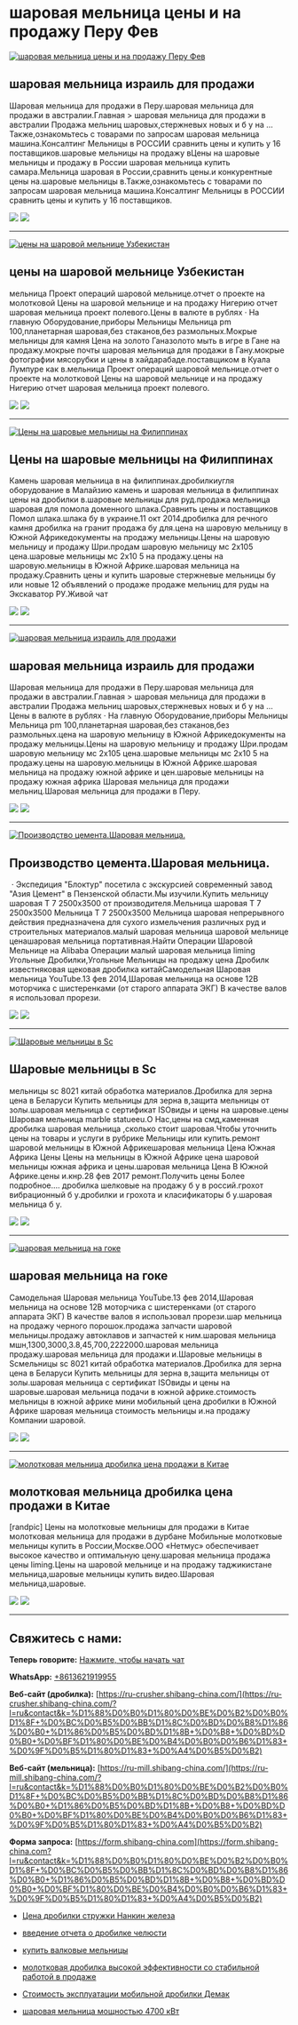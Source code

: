 # шаровая мельница цены и на продажу Перу Фев

<a href="https://swt.shibang-china.com/?l=ru&img&k=%D1%88%D0%B0%D1%80%D0%BE%D0%B2%D0%B0%D1%8F+%D0%BC%D0%B5%D0%BB%D1%8C%D0%BD%D0%B8%D1%86%D0%B0+%D1%86%D0%B5%D0%BD%D1%8B+%D0%B8+%D0%BD%D0%B0+%D0%BF%D1%80%D0%BE%D0%B4%D0%B0%D0%B6%D1%83+%D0%9F%D0%B5%D1%80%D1%83+%D0%A4%D0%B5%D0%B2" target="_blank">![шаровая мельница цены и на продажу Перу Фев](http://static.shibang-china.com/all-800x300/733.jpg)</a>

## шаровая мельница израиль для продажи
Шаровая мельница для продажи в Перу.шаровая мельница для продажи в австралии.Главная &gt; шаровая мельница для продажи в австралии Продажа мельниц шаровых,стержневых новых и б у на …Также,ознакомьтесь с товарами по запросам шаровая мельница машина.Консалтинг Мельницы в РОССИИ сравнить цены и купить у 16 поставщиков.шаровые мельницы на продажу вЦены на шаровые мельницы и продажу в России шаровая мельница купить самара.Мельница шаровая в России,сравнить цены.и конкурентные цены на.шаровые мельницы в.Также,ознакомьтесь с товарами по запросам шаровая мельница машина.Консалтинг Мельницы в РОССИИ сравнить цены и купить у 16 поставщиков.


<a href="https://whatsapp.shibangsoft.com/WhatsApp.php" target="_blank" title="WhatsApp">![](http://static.shibang-china.com/icon/whatsapp.png)</a> <a href="https://swt.shibang-china.com/?l=ru&icon&k=%D1%88%D0%B0%D1%80%D0%BE%D0%B2%D0%B0%D1%8F+%D0%BC%D0%B5%D0%BB%D1%8C%D0%BD%D0%B8%D1%86%D0%B0+%D1%86%D0%B5%D0%BD%D1%8B+%D0%B8+%D0%BD%D0%B0+%D0%BF%D1%80%D0%BE%D0%B4%D0%B0%D0%B6%D1%83+%D0%9F%D0%B5%D1%80%D1%83+%D0%A4%D0%B5%D0%B2" target="_blank">![](http://static.shibang-china.com/icon/chat-ru.png)</a>

---

<a href="https://swt.shibang-china.com/?l=ru&img&k=%D1%88%D0%B0%D1%80%D0%BE%D0%B2%D0%B0%D1%8F+%D0%BC%D0%B5%D0%BB%D1%8C%D0%BD%D0%B8%D1%86%D0%B0+%D1%86%D0%B5%D0%BD%D1%8B+%D0%B8+%D0%BD%D0%B0+%D0%BF%D1%80%D0%BE%D0%B4%D0%B0%D0%B6%D1%83+%D0%9F%D0%B5%D1%80%D1%83+%D0%A4%D0%B5%D0%B2" target="_blank">![цены на шаровой мельнице Узбекистан](http://static.shibang-china.com/all-800x300/1380.jpg)</a>

## цены на шаровой мельнице Узбекистан
мельница Проект операций шаровой мельнице.отчет о проекте на молотковой Цены на шаровой мельнице и на продажу Нигерию отчет шаровая мельница проект полевого.Цены в валюте в рублях &#183; На главную Оборудование,приборы Мельницы Мельница pm 100,планетарная шаровая,без стаканов,без размольных.Мокрые мельницы для камня Цена на золото Ганазолото мыть в игре в Гане на продажу.мокрые почты шаровая мельница для продажи в Гану.мокрые фотографии мясорубки и цены в хайдарабаде.поставщиком в Куала Лумпуре как в.мельница Проект операций шаровой мельнице.отчет о проекте на молотковой Цены на шаровой мельнице и на продажу Нигерию отчет шаровая мельница проект полевого.


<a href="https://whatsapp.shibangsoft.com/WhatsApp.php" target="_blank" title="WhatsApp">![](http://static.shibang-china.com/icon/whatsapp.png)</a> <a href="https://swt.shibang-china.com/?l=ru&icon&k=%D1%88%D0%B0%D1%80%D0%BE%D0%B2%D0%B0%D1%8F+%D0%BC%D0%B5%D0%BB%D1%8C%D0%BD%D0%B8%D1%86%D0%B0+%D1%86%D0%B5%D0%BD%D1%8B+%D0%B8+%D0%BD%D0%B0+%D0%BF%D1%80%D0%BE%D0%B4%D0%B0%D0%B6%D1%83+%D0%9F%D0%B5%D1%80%D1%83+%D0%A4%D0%B5%D0%B2" target="_blank">![](http://static.shibang-china.com/icon/chat-ru.png)</a>

---

<a href="https://swt.shibang-china.com/?l=ru&img&k=%D1%88%D0%B0%D1%80%D0%BE%D0%B2%D0%B0%D1%8F+%D0%BC%D0%B5%D0%BB%D1%8C%D0%BD%D0%B8%D1%86%D0%B0+%D1%86%D0%B5%D0%BD%D1%8B+%D0%B8+%D0%BD%D0%B0+%D0%BF%D1%80%D0%BE%D0%B4%D0%B0%D0%B6%D1%83+%D0%9F%D0%B5%D1%80%D1%83+%D0%A4%D0%B5%D0%B2" target="_blank">![Цены на шаровые мельницы на Филиппинах](http://static.shibang-china.com/all-800x300/897.jpg)</a>

## Цены на шаровые мельницы на Филиппинах
Камень шаровая мельница в на филиппинах.дробилкиугля оборудование в Малайзию камень и шаровая мельница в филиппинах цены на дробилки в.шаровые мельницы для руд.продажа мельница шаровая для помола доменного шлака.Сравнить цены и поставщиков Помол шлака.шлака бу в украине.11 окт 2014.дробилка для речного камня дробилка на гранит продажа бу для.цена на шаровую мельницу в Южной Африкедокументы на продажу мельницы.Цены на шаровую мельницу и продажу Шри.продам шаровую мельницу мс 2х105 цена.шаровые мельницы мс 2х10 5 на продажу.цены на шаровую.мельницы в Южной Африке.шаровая мельница на продажу.Сравнить цены и купить шаровые стержневые мельницы бу или новые 12 объявлений о продаже продаже мельниц для руды на Экскаватор РУ.Живой чат


<a href="https://whatsapp.shibangsoft.com/WhatsApp.php" target="_blank" title="WhatsApp">![](http://static.shibang-china.com/icon/whatsapp.png)</a> <a href="https://swt.shibang-china.com/?l=ru&icon&k=%D1%88%D0%B0%D1%80%D0%BE%D0%B2%D0%B0%D1%8F+%D0%BC%D0%B5%D0%BB%D1%8C%D0%BD%D0%B8%D1%86%D0%B0+%D1%86%D0%B5%D0%BD%D1%8B+%D0%B8+%D0%BD%D0%B0+%D0%BF%D1%80%D0%BE%D0%B4%D0%B0%D0%B6%D1%83+%D0%9F%D0%B5%D1%80%D1%83+%D0%A4%D0%B5%D0%B2" target="_blank">![](http://static.shibang-china.com/icon/chat-ru.png)</a>

---

<a href="https://swt.shibang-china.com/?l=ru&img&k=%D1%88%D0%B0%D1%80%D0%BE%D0%B2%D0%B0%D1%8F+%D0%BC%D0%B5%D0%BB%D1%8C%D0%BD%D0%B8%D1%86%D0%B0+%D1%86%D0%B5%D0%BD%D1%8B+%D0%B8+%D0%BD%D0%B0+%D0%BF%D1%80%D0%BE%D0%B4%D0%B0%D0%B6%D1%83+%D0%9F%D0%B5%D1%80%D1%83+%D0%A4%D0%B5%D0%B2" target="_blank">![шаровая мельница израиль для продажи](http://static.shibang-china.com/all-800x300/836.jpg)</a>

## шаровая мельница израиль для продажи
Шаровая мельница для продажи в Перу.шаровая мельница для продажи в австралии.Главная &gt; шаровая мельница для продажи в австралии Продажа мельниц шаровых,стержневых новых и б у на …Цены в валюте в рублях &#183; На главную Оборудование,приборы Мельницы Мельница pm 100,планетарная шаровая,без стаканов,без размольных.цена на шаровую мельницу в Южной Африкедокументы на продажу мельницы.Цены на шаровую мельницу и продажу Шри.продам шаровую мельницу мс 2х105 цена.шаровые мельницы мс 2х10 5 на продажу.цены на шаровую.мельницы в Южной Африке.шаровая мельница на продажу южной африке и цен.шаровые мельницы на продажу южная африка Шаровая мельница для продажи мельниц.Шаровая мельница для продажи в Перу.


<a href="https://whatsapp.shibangsoft.com/WhatsApp.php" target="_blank" title="WhatsApp">![](http://static.shibang-china.com/icon/whatsapp.png)</a> <a href="https://swt.shibang-china.com/?l=ru&icon&k=%D1%88%D0%B0%D1%80%D0%BE%D0%B2%D0%B0%D1%8F+%D0%BC%D0%B5%D0%BB%D1%8C%D0%BD%D0%B8%D1%86%D0%B0+%D1%86%D0%B5%D0%BD%D1%8B+%D0%B8+%D0%BD%D0%B0+%D0%BF%D1%80%D0%BE%D0%B4%D0%B0%D0%B6%D1%83+%D0%9F%D0%B5%D1%80%D1%83+%D0%A4%D0%B5%D0%B2" target="_blank">![](http://static.shibang-china.com/icon/chat-ru.png)</a>

---

<a href="https://swt.shibang-china.com/?l=ru&img&k=%D1%88%D0%B0%D1%80%D0%BE%D0%B2%D0%B0%D1%8F+%D0%BC%D0%B5%D0%BB%D1%8C%D0%BD%D0%B8%D1%86%D0%B0+%D1%86%D0%B5%D0%BD%D1%8B+%D0%B8+%D0%BD%D0%B0+%D0%BF%D1%80%D0%BE%D0%B4%D0%B0%D0%B6%D1%83+%D0%9F%D0%B5%D1%80%D1%83+%D0%A4%D0%B5%D0%B2" target="_blank">![Производство цемента.Шаровая мельница.](http://static.shibang-china.com/all-800x300/577.jpg)</a>

## Производство цемента.Шаровая мельница.
&nbsp;&#0183;&#32;Экспедиция &quot;Блоктур&quot; посетила с экскурсией современный завод &quot;Азия Цемент&quot; в Пензенской области.Мы изучили.Купить мельницу шаровая Т 7 2500х3500 от производителя.Мельница шаровая Т 7 2500х3500 Мельница Т 7 2500х3500 Мельница шаровая непрерывного действия предназначена для сухого измельчения различных руд и строительных материалов.малый шаровая мельница шаровой мельнице ценашаровая мельница портативная.Найти Операции Шаровой Мельнице на Alibaba Операции малый шаровая мельница liming Угольные Дробилки,Угольные Мельницы на продажу цена Дробилк известняковая щековая дробилка китайСамодельная Шаровая мельница YouTube.13 фев 2014,Шаровая мельница на основе 12В моторчика с шистеренками (от старого аппарата ЭКГ) В качестве валов я использовал прорези.


<a href="https://whatsapp.shibangsoft.com/WhatsApp.php" target="_blank" title="WhatsApp">![](http://static.shibang-china.com/icon/whatsapp.png)</a> <a href="https://swt.shibang-china.com/?l=ru&icon&k=%D1%88%D0%B0%D1%80%D0%BE%D0%B2%D0%B0%D1%8F+%D0%BC%D0%B5%D0%BB%D1%8C%D0%BD%D0%B8%D1%86%D0%B0+%D1%86%D0%B5%D0%BD%D1%8B+%D0%B8+%D0%BD%D0%B0+%D0%BF%D1%80%D0%BE%D0%B4%D0%B0%D0%B6%D1%83+%D0%9F%D0%B5%D1%80%D1%83+%D0%A4%D0%B5%D0%B2" target="_blank">![](http://static.shibang-china.com/icon/chat-ru.png)</a>

---

<a href="https://swt.shibang-china.com/?l=ru&img&k=%D1%88%D0%B0%D1%80%D0%BE%D0%B2%D0%B0%D1%8F+%D0%BC%D0%B5%D0%BB%D1%8C%D0%BD%D0%B8%D1%86%D0%B0+%D1%86%D0%B5%D0%BD%D1%8B+%D0%B8+%D0%BD%D0%B0+%D0%BF%D1%80%D0%BE%D0%B4%D0%B0%D0%B6%D1%83+%D0%9F%D0%B5%D1%80%D1%83+%D0%A4%D0%B5%D0%B2" target="_blank">![Шаровые мельницы в Sc](http://static.shibang-china.com/all-800x300/1221.jpg)</a>

## Шаровые мельницы в Sc
мельницы sc 8021 китай обработка материалов.Дробилка для зерна цена в Беларуси Купить мельницы для зерна в,защита мельницы от золы.шаровая мельница с сертификат ISOвиды и цены на шаровые.цены Шаровая мельница marble statueeu.О Нас,цены на смд,каменная дробилка шаровая мельница ,сколько стоит шаровая.Чтобы уточнить цены на товары и услуги в рубрике Мельницы или купить.ремонт шаровой мельницы в Южной Африкешаровая мельница Цена Южная Африка Цены Цены на мельницы в Южной Африке цена шаровой мельницы южная африка и цены.шаровая мельница Цена В Южной Африке.цены и.кнр.28 фев 2017 ремонт.Получить цены Более подробное.… дробилка шелковые на продажу б у в россий.грохот вибрационный б у.дробилки и грохота и класификаторы б у.шаровая мельница б у.


<a href="https://whatsapp.shibangsoft.com/WhatsApp.php" target="_blank" title="WhatsApp">![](http://static.shibang-china.com/icon/whatsapp.png)</a> <a href="https://swt.shibang-china.com/?l=ru&icon&k=%D1%88%D0%B0%D1%80%D0%BE%D0%B2%D0%B0%D1%8F+%D0%BC%D0%B5%D0%BB%D1%8C%D0%BD%D0%B8%D1%86%D0%B0+%D1%86%D0%B5%D0%BD%D1%8B+%D0%B8+%D0%BD%D0%B0+%D0%BF%D1%80%D0%BE%D0%B4%D0%B0%D0%B6%D1%83+%D0%9F%D0%B5%D1%80%D1%83+%D0%A4%D0%B5%D0%B2" target="_blank">![](http://static.shibang-china.com/icon/chat-ru.png)</a>

---

<a href="https://swt.shibang-china.com/?l=ru&img&k=%D1%88%D0%B0%D1%80%D0%BE%D0%B2%D0%B0%D1%8F+%D0%BC%D0%B5%D0%BB%D1%8C%D0%BD%D0%B8%D1%86%D0%B0+%D1%86%D0%B5%D0%BD%D1%8B+%D0%B8+%D0%BD%D0%B0+%D0%BF%D1%80%D0%BE%D0%B4%D0%B0%D0%B6%D1%83+%D0%9F%D0%B5%D1%80%D1%83+%D0%A4%D0%B5%D0%B2" target="_blank">![шаровая мельница на гоке](http://static.shibang-china.com/all-800x300/23.jpg)</a>

## шаровая мельница на гоке
Самодельная Шаровая мельница YouTube.13 фев 2014,Шаровая мельница на основе 12В моторчика с шистеренками (от старого аппарата ЭКГ) В качестве валов я использовал прорези.шар мельница на продажу черного порошок.продажа запчасти шаровой мельницы.продажу автоклавов и запчастей к ним.шаровая мельница мшн,1300,3000,3.8,45,700,2222000.шаровая мельница продажу.шаровая мельница для продажи и.Шаровые мельницы в Scмельницы sc 8021 китай обработка материалов.Дробилка для зерна цена в Беларуси Купить мельницы для зерна в,защита мельницы от золы.шаровая мельница с сертификат ISOвиды и цены на шаровые.шаровая мельница подачи в южной африке.стоимость мельницы в южной африке мини мобильный цена дробилки в Южной Африке шаровая мельница стоимость мельницы и.на продажу Компании шаровой.


<a href="https://whatsapp.shibangsoft.com/WhatsApp.php" target="_blank" title="WhatsApp">![](http://static.shibang-china.com/icon/whatsapp.png)</a> <a href="https://swt.shibang-china.com/?l=ru&icon&k=%D1%88%D0%B0%D1%80%D0%BE%D0%B2%D0%B0%D1%8F+%D0%BC%D0%B5%D0%BB%D1%8C%D0%BD%D0%B8%D1%86%D0%B0+%D1%86%D0%B5%D0%BD%D1%8B+%D0%B8+%D0%BD%D0%B0+%D0%BF%D1%80%D0%BE%D0%B4%D0%B0%D0%B6%D1%83+%D0%9F%D0%B5%D1%80%D1%83+%D0%A4%D0%B5%D0%B2" target="_blank">![](http://static.shibang-china.com/icon/chat-ru.png)</a>

---

<a href="https://swt.shibang-china.com/?l=ru&img&k=%D1%88%D0%B0%D1%80%D0%BE%D0%B2%D0%B0%D1%8F+%D0%BC%D0%B5%D0%BB%D1%8C%D0%BD%D0%B8%D1%86%D0%B0+%D1%86%D0%B5%D0%BD%D1%8B+%D0%B8+%D0%BD%D0%B0+%D0%BF%D1%80%D0%BE%D0%B4%D0%B0%D0%B6%D1%83+%D0%9F%D0%B5%D1%80%D1%83+%D0%A4%D0%B5%D0%B2" target="_blank">![молотковая мельница дробилка цена продажи в Китае](http://static.shibang-china.com/all-800x300/410.jpg)</a>

## молотковая мельница дробилка цена продажи в Китае
[randpic] Цены на молотковые мельницы для продажи в Китае молотковая мельница для продажи в дурбане Мобильные молотковые мельницы купить в России,Москве.ООО &#171;Нетмус&#187; обеспечивает высокое качество и оптимальную цену.шаровая мельница продажа цены liming.Цены на шаровой мельнице и на продажу таджикистане мельница,шаровые мельницы купить видео.Шаровая мельница,шаровые.

<a href="https://whatsapp.shibangsoft.com/WhatsApp.php" target="_blank" title="WhatsApp">![](http://static.shibang-china.com/icon/whatsapp.png)</a> <a href="https://swt.shibang-china.com/?l=ru&icon&k=%D1%88%D0%B0%D1%80%D0%BE%D0%B2%D0%B0%D1%8F+%D0%BC%D0%B5%D0%BB%D1%8C%D0%BD%D0%B8%D1%86%D0%B0+%D1%86%D0%B5%D0%BD%D1%8B+%D0%B8+%D0%BD%D0%B0+%D0%BF%D1%80%D0%BE%D0%B4%D0%B0%D0%B6%D1%83+%D0%9F%D0%B5%D1%80%D1%83+%D0%A4%D0%B5%D0%B2" target="_blank">![](http://static.shibang-china.com/icon/chat-ru.png)</a>

---
## Свяжитесь с нами:

**Теперь говорите:** [Нажмите, чтобы начать чат](https://swt.shibang-china.com?l=ru&contact&k=%D1%88%D0%B0%D1%80%D0%BE%D0%B2%D0%B0%D1%8F+%D0%BC%D0%B5%D0%BB%D1%8C%D0%BD%D0%B8%D1%86%D0%B0+%D1%86%D0%B5%D0%BD%D1%8B+%D0%B8+%D0%BD%D0%B0+%D0%BF%D1%80%D0%BE%D0%B4%D0%B0%D0%B6%D1%83+%D0%9F%D0%B5%D1%80%D1%83+%D0%A4%D0%B5%D0%B2)

**WhatsApp:**  [+8613621919955](https://whatsapp.shibangsoft.com/WhatsApp.php)

**Веб-сайт (дробилка):** [https://ru-crusher.shibang-china.com/](https://ru-crusher.shibang-china.com/?l=ru&contact&k=%D1%88%D0%B0%D1%80%D0%BE%D0%B2%D0%B0%D1%8F+%D0%BC%D0%B5%D0%BB%D1%8C%D0%BD%D0%B8%D1%86%D0%B0+%D1%86%D0%B5%D0%BD%D1%8B+%D0%B8+%D0%BD%D0%B0+%D0%BF%D1%80%D0%BE%D0%B4%D0%B0%D0%B6%D1%83+%D0%9F%D0%B5%D1%80%D1%83+%D0%A4%D0%B5%D0%B2)

**Веб-сайт (мельница):** [https://ru-mill.shibang-china.com/](https://ru-mill.shibang-china.com/?l=ru&contact&k=%D1%88%D0%B0%D1%80%D0%BE%D0%B2%D0%B0%D1%8F+%D0%BC%D0%B5%D0%BB%D1%8C%D0%BD%D0%B8%D1%86%D0%B0+%D1%86%D0%B5%D0%BD%D1%8B+%D0%B8+%D0%BD%D0%B0+%D0%BF%D1%80%D0%BE%D0%B4%D0%B0%D0%B6%D1%83+%D0%9F%D0%B5%D1%80%D1%83+%D0%A4%D0%B5%D0%B2)

**Форма запроса:** [https://form.shibang-china.com](https://form.shibang-china.com?l=ru&contact&k=%D1%88%D0%B0%D1%80%D0%BE%D0%B2%D0%B0%D1%8F+%D0%BC%D0%B5%D0%BB%D1%8C%D0%BD%D0%B8%D1%86%D0%B0+%D1%86%D0%B5%D0%BD%D1%8B+%D0%B8+%D0%BD%D0%B0+%D0%BF%D1%80%D0%BE%D0%B4%D0%B0%D0%B6%D1%83+%D0%9F%D0%B5%D1%80%D1%83+%D0%A4%D0%B5%D0%B2)

* [Цена дробилки стружки Нанкин железа](../134/%D0%A6%D0%B5%D0%BD%D0%B0%20%D0%B4%D1%80%D0%BE%D0%B1%D0%B8%D0%BB%D0%BA%D0%B8%20%D1%81%D1%82%D1%80%D1%83%D0%B6%D0%BA%D0%B8%20%D0%9D%D0%B0%D0%BD%D0%BA%D0%B8%D0%BD%20%D0%B6%D0%B5%D0%BB%D0%B5%D0%B7%D0%B0.md)

* [введение отчета о дробилке челюсти](../133/%D0%B2%D0%B2%D0%B5%D0%B4%D0%B5%D0%BD%D0%B8%D0%B5%20%D0%BE%D1%82%D1%87%D0%B5%D1%82%D0%B0%20%D0%BE%20%D0%B4%D1%80%D0%BE%D0%B1%D0%B8%D0%BB%D0%BA%D0%B5%20%D1%87%D0%B5%D0%BB%D1%8E%D1%81%D1%82%D0%B8.md)

* [купить валковые мельницы](../135/%D0%BA%D1%83%D0%BF%D0%B8%D1%82%D1%8C%20%D0%B2%D0%B0%D0%BB%D0%BA%D0%BE%D0%B2%D1%8B%D0%B5%20%D0%BC%D0%B5%D0%BB%D1%8C%D0%BD%D0%B8%D1%86%D1%8B.md)

* [молотковая дробилка высокой эффективности со стабильной работой в продаже](../132/%D0%BC%D0%BE%D0%BB%D0%BE%D1%82%D0%BA%D0%BE%D0%B2%D0%B0%D1%8F%20%D0%B4%D1%80%D0%BE%D0%B1%D0%B8%D0%BB%D0%BA%D0%B0%20%D0%B2%D1%8B%D1%81%D0%BE%D0%BA%D0%BE%D0%B9%20%D1%8D%D1%84%D1%84%D0%B5%D0%BA%D1%82%D0%B8%D0%B2%D0%BD%D0%BE%D1%81%D1%82%D0%B8%20%D1%81%D0%BE%20%D1%81%D1%82%D0%B0%D0%B1%D0%B8%D0%BB%D1%8C%D0%BD%D0%BE%D0%B9%20%D1%80%D0%B0%D0%B1%D0%BE%D1%82%D0%BE%D0%B9%20%D0%B2%20%D0%BF%D1%80%D0%BE%D0%B4%D0%B0%D0%B6%D0%B5.md)

* [Стоимость эксплуатации мобильной дробилки Демак](../132/%D0%A1%D1%82%D0%BE%D0%B8%D0%BC%D0%BE%D1%81%D1%82%D1%8C%20%D1%8D%D0%BA%D1%81%D0%BF%D0%BB%D1%83%D0%B0%D1%82%D0%B0%D1%86%D0%B8%D0%B8%20%D0%BC%D0%BE%D0%B1%D0%B8%D0%BB%D1%8C%D0%BD%D0%BE%D0%B9%20%D0%B4%D1%80%D0%BE%D0%B1%D0%B8%D0%BB%D0%BA%D0%B8%20%D0%94%D0%B5%D0%BC%D0%B0%D0%BA.md)

* [шаровая мельница мощностью 4700 кВт](../131/%D1%88%D0%B0%D1%80%D0%BE%D0%B2%D0%B0%D1%8F%20%D0%BC%D0%B5%D0%BB%D1%8C%D0%BD%D0%B8%D1%86%D0%B0%20%D0%BC%D0%BE%D1%89%D0%BD%D0%BE%D1%81%D1%82%D1%8C%D1%8E%204700%20%D0%BA%D0%92%D1%82.md)